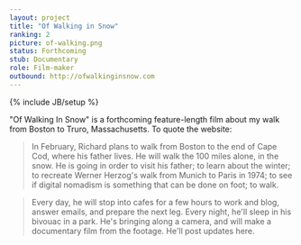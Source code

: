 ```yaml
---
layout: project
title: "Of Walking in Snow"
ranking: 2
picture: of-walking.png
status: Forthcoming
stub: Documentary
role: Film-maker
outbound: http://ofwalkinginsnow.com
---
```

{% include JB/setup %}

"Of Walking In Snow" is a forthcoming feature-length film about my walk from Boston to Truro, Massachusetts. To quote the website:

> In February, Richard plans to walk from Boston to the end of Cape Cod, where his father lives. He will walk the 100 miles alone, in the snow. He is going in order to visit his father; to learn about the winter; to recreate Werner Herzog's walk from Munich to Paris in 1974; to see if digital nomadism is something that can be done on foot; to walk.

> Every day, he will stop into cafes for a few hours to work and blog, answer emails, and prepare the next leg. Every night, he'll sleep in his bivouac in a park. He's  bringing along a camera, and will make a documentary film from the footage. He'll post updates here.
